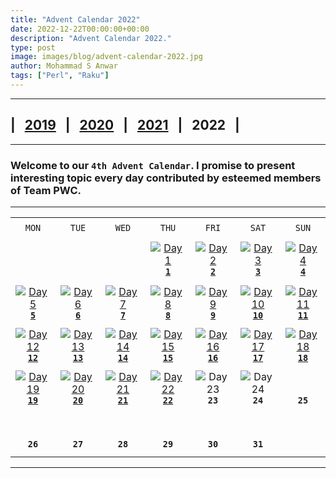 ```yaml
---
title: "Advent Calendar 2022"
date: 2022-12-22T00:00:00+00:00
description: "Advent Calendar 2022."
type: post
image: images/blog/advent-calendar-2022.jpg
author: Mohammad S Anwar
tags: ["Perl", "Raku"]
---
```

***

## | &nbsp; [**2019**](/blog/advent-calendar-2019) &nbsp; | &nbsp; [**2020**](/blog/advent-calendar-2020) &nbsp; | &nbsp; [**2021**](/blog/advent-calendar-2021) &nbsp; | &nbsp; **2022** &nbsp; |

***

### Welcome to our `4th Advent Calendar`. I promise to present interesting topic every day contributed by esteemed members of **Team PWC**.

***

| | | | | | | |
| :---: | :---: | :---: | :---: | :---: | :---: | :---: |
| | | | | | | |
| `MON`<br> |  `TUE`<br> | `WED`<br> |  `THU`<br>| `FRI`<br>|  `SAT`<br> |  `SUN`<br> |
| | | | | | | |
| <br><br><br>             | <br><br><br> |   <br><br><br> | [![Day 1](/images/blog/2022-12-01-thumbnail.jpg "Are Abecedarians from Abecedaria? by Adam Russell")](/blog/advent-calendar-2022-12-01)<br>[**`1`**](/blog/advent-calendar-2022-12-01) | [![Day 2](/images/blog/2022-12-02-thumbnail.jpg "Binary / Odd String by James Smith")](/blog/advent-calendar-2022-12-02)<br>[**`2`**](/blog/advent-calendar-2022-12-02) | [![Day 3](/images/blog/2022-12-03-thumbnail.jpg "Counting Cute by Colin Crain")](/blog/advent-calendar-2022-12-03)<br>[**`3`**](/blog/advent-calendar-2022-12-03) | [![Day 4](/images/blog/2022-12-04-thumbnail.jpg "No way around four by Alexander Pankoff")](/blog/advent-calendar-2022-12-04)<br>[**`4`**](/blog/advent-calendar-2022-12-04) |
| | | | | | | |
| [![Day 5](/images/blog/2022-12-05-thumbnail.jpg "Farey, Moebius by Arne Sommer")](/blog/advent-calendar-2022-12-05)<br>[**`5`**](/blog/advent-calendar-2022-12-05) | [![Day 6](/images/blog/2022-12-06-thumbnail.jpg "In Our Primes by Dave Jacoby")](/blog/advent-calendar-2022-12-06)<br>[**`6`**](/blog/advent-calendar-2022-12-06) | [![Day 7](/images/blog/2022-12-07-thumbnail.jpg "Three means and big bases by Simon Green")](/blog/advent-calendar-2022-12-07)<br>[**`7`**](/blog/advent-calendar-2022-12-07) |  [![Day 8](/images/blog/2022-12-08-thumbnail.jpg "Pernicious / Weird Number by Cheok-Yin Fung")](/blog/advent-calendar-2022-12-08)<br>[**`8`**](/blog/advent-calendar-2022-12-08) | [![Day 9](/images/blog/2022-12-09-thumbnail.jpg "Fortune and Pisani by Luca Ferrari")](/blog/advent-calendar-2022-12-09)<br>[**`9`**](/blog/advent-calendar-2022-12-09) | [![Day 10](/images/blog/2022-12-10-thumbnail.jpg "Padawan Missing by Bruce Gray")](/blog/advent-calendar-2022-12-10)<br>[**`10`**](/blog/advent-calendar-2022-12-10) | [![Day 11](/images/blog/2022-12-11-thumbnail.jpg "Factorions by Flavio Poletti")](/blog/advent-calendar-2022-12-11)<br>[**`11`**](/blog/advent-calendar-2022-12-11) |
| | | | | | | |
| [![Day 12](/images/blog/2022-12-12-thumbnail.jpg "Triangle Sum Path / Rectangle Area by W. Luis Mochan")](/blog/advent-calendar-2022-12-12)<br>[**`12`**](/blog/advent-calendar-2022-12-12) | [![Day 13](/images/blog/2022-12-13-thumbnail.jpg "Capital test and ambiguous encoding by Peter Campbell Smith")](/blog/advent-calendar-2022-12-13)<br>[**`13`**](/blog/advent-calendar-2022-12-13) | [![Day 14](/images/blog/2022-12-14-thumbnail.jpg "Days Together / Mask Code by Andinus")](/blog/advent-calendar-2022-12-14)<br>[**`14`**](/blog/advent-calendar-2022-12-14) | [![Day 15](/images/blog/2022-12-15-thumbnail.jpg "Array Degree by E. Choroba")](/blog/advent-calendar-2022-12-15)<br>[**`15`**](/blog/advent-calendar-2022-12-15) | [![Day 16](/images/blog/2022-12-16-thumbnail.jpg "Divisible Pairs / Total Zero by Jaldhar H. Vyas")](/blog/advent-calendar-2022-12-16)<br>[**`16`**](/blog/advent-calendar-2022-12-16) | [![Day 17](/images/blog/2022-12-17-thumbnail.jpg "Digital Clock and Frequency Equalizer by Laurent Rosenfeld")](/blog/advent-calendar-2022-12-17)<br>[**`17`**](/blog/advent-calendar-2022-12-17) | [![Day 18](/images/blog/2022-12-18-thumbnail.jpg "Odd Abundant Numbers by Ryan Thompson")](/blog/advent-calendar-2022-12-18)<br>[**`18`**](/blog/advent-calendar-2022-12-18) |
| | | | | | | |
| [![Day 19](/images/blog/2022-12-19-thumbnail.jpg "Zip List / Unicode makeover by Stephen G. Lynn")](/blog/advent-calendar-2022-12-19)<br>[**`19`**](/blog/advent-calendar-2022-12-19) | [![Day 20](/images/blog/2022-12-20-thumbnail.jpg "Equal Flips For All by Roger Bell_West")](/blog/advent-calendar-2022-12-20)<br>[**`20`**](/blog/advent-calendar-2022-12-20) | [![Day 21](/images/blog/2022-12-21-thumbnail.jpg "Intersection on a Sunday Afternoon by Jared Martin")](/blog/advent-calendar-2022-12-21)<br>[**`21`**](/blog/advent-calendar-2022-12-21) | [![Day 22](/images/blog/2022-12-22-thumbnail.jpg "Perl flexibility for the win by Lance Wicks")](/blog/advent-calendar-2022-12-22)<br>[**`22`**](/blog/advent-calendar-2022-12-22) | ![Day 23](/images/blog/2022-12-23-thumbnail.jpg)<br>**`23`** | ![Day 24](/images/blog/2022-12-24-thumbnail.jpg)<br>**`24`** |  <br><br>**`25`**<br> |
| | | | | | | |
|  <br><br>**`26`**<br> |  <br><br>**`27`**<br> |  <br><br>**`28`**<br> |  <br><br>**`29`**<br> |  <br><br>**`30`**<br> |  <br><br>**`31`**<br> | <br><br><br> |
| | | | | | | |
***
